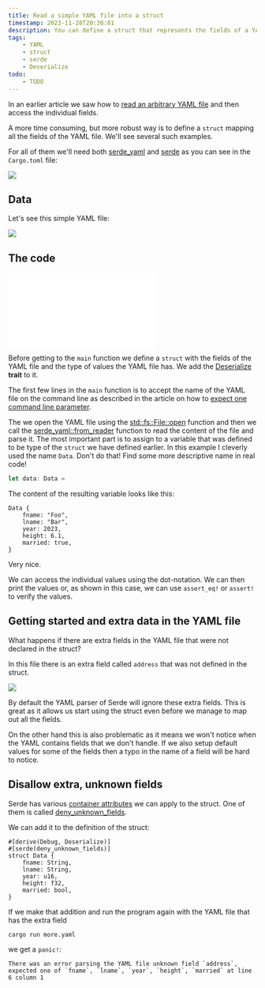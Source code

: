 ```yaml
---
title: Read a simple YAML file into a struct
timestamp: 2023-11-28T20:30:01
description: You can define a struct that represents the fields of a YAML file to get automatic data conversion.
tags:
    - YAML
    - struct
    - serde
    - Deserialize
todo:
    - TODO
---
```


In an earlier article we saw how to [read an arbitrary YAML file](/read-arbitrary-yaml) and then access the individual fields.

A more time consuming, but more robust way is to define a `struct` mapping all the fields of the YAML file. We'll see several such examples.

For all of them we'll need both [serde_yaml](https://crates.io/crates/serde_yaml) and [serde](https://crates.io/crates/serde) as you can see in the `Cargo.toml` file:

![](examples/read-simple-yaml/Cargo.toml)


## Data

Let's see this simple YAML file:

![](examples/read-simple-yaml/data.yaml)

## The code

![](examples/read-simple-yaml/src/main.rs)

Before getting to the `main` function we define a `struct` with the fields of the YAML file and the type of values the YAML file has.
We add the [Deserialize](https://docs.rs/serde/latest/serde/trait.Deserialize.html) **trait** to it.

The first few lines in the `main` function is to accept the name of the YAML file on the command line as described in the
article on how to [expect one command line parameter](/expect-one-command-line-parameter).

The we open the YAML file using the [std::fs::File::open](https://doc.rust-lang.org/std/fs/struct.File.html) function and then we call the
[serde_yaml::from_reader](https://docs.rs/serde_yaml/latest/serde_yaml/fn.from_reader.html) function to read the content of the file
and parse it. The most important part is to assign to a variable that was defined to be type of the `struct` we have defined earlier.
In this example I cleverly used the name `Data`. Don't do that! Find some more descriptive name in real code!

```rust
let data: Data =
```

The content of the resulting variable looks like this:

```
Data {
    fname: "Foo",
    lname: "Bar",
    year: 2023,
    height: 6.1,
    married: true,
}
```

Very nice.

We can access the individual values using the dot-notation.
We can then print the values or, as shown in this case, we can use `assert_eq!` or `assert!` to verify the values.


## Getting started and extra data in the YAML file

What happens if there are extra fields in the YAML file that were not declared in the struct?

In this file there is an extra field called `address` that was not defined in the struct.

![](examples/read-simple-yaml/more.yaml)

By default the YAML parser of Serde will ignore these extra fields.
This is great as it allows us start using the struct even before we manage to map out all the fields.

On the other hand this is also problematic as it means we won't notice when the YAML contains fields
that we don't handle. If we also setup default values for some of the fields then a typo in the name
of a field will be hard to notice.

## Disallow extra, unknown fields

Serde has various [container attributes](https://serde.rs/container-attrs.html) we can apply to the struct.
One of them is called [deny_unknown_fields](https://serde.rs/container-attrs.html#deny_unknown_fields).

We can add it to the definition of the struct:

```
#[derive(Debug, Deserialize)]
#[serde(deny_unknown_fields)]
struct Data {
    fname: String,
    lname: String,
    year: u16,
    height: f32,
    married: bool,
}
```

If we make that addition and run the program again with the YAML file that has the extra field

```
cargo run more.yaml
```

 we get a `panic!`:

```
There was an error parsing the YAML file unknown field `address`, expected one of `fname`, `lname`, `year`, `height`, `married` at line 6 column 1
```


